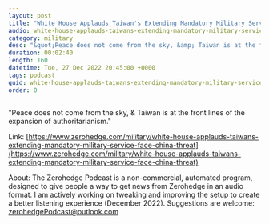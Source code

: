 ```yaml
---
layout: post
title: "White House Applauds Taiwan's Extending Mandatory Military Service In Face Of China Threat"
audio: white-house-applauds-taiwans-extending-mandatory-military-service-face-china-threat-0
category: military
desc: "&quot;Peace does not come from the sky, &amp; Taiwan is at the front lines of the expansion of authoritarianism.&quot;"
duration: 00:02:40
length: 160
datetime: Tue, 27 Dec 2022 20:45:00 +0000
tags: podcast
guid: white-house-applauds-taiwans-extending-mandatory-military-service-face-china-threat-0
order: 0
---
```

&quot;Peace does not come from the sky, &amp; Taiwan is at the front lines of the expansion of authoritarianism.&quot;

Link: [https://www.zerohedge.com/military/white-house-applauds-taiwans-extending-mandatory-military-service-face-china-threat](https://www.zerohedge.com/military/white-house-applauds-taiwans-extending-mandatory-military-service-face-china-threat)

About: The Zerohedge Podcast is a non-commercial, automated program, designed to give people a way to get news from Zerohedge in an audio format.  I am actively working on tweaking and improving the setup to create a better listening experience (December 2022).  Suggestions are welcome: [zerohedgePodcast@outlook.com](mailto:zerohedgePodcast@outlook.com)